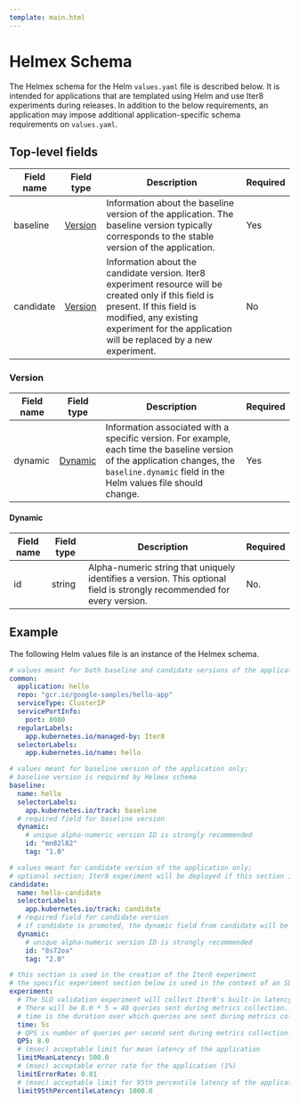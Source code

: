 ```yaml
---
template: main.html
---
```


# Helmex Schema

The Helmex schema for the Helm `values.yaml` file is described below. It is intended for applications that are templated using Helm and use Iter8 experiments during releases. In addition to the below requirements, an application may impose additional application-specific schema requirements on `values.yaml`.

## Top-level fields
| Field name | Field type         | Description | Required |
| ----- | ------------ | ----------- | -------- |
| baseline | [Version](#version) | Information about the baseline version of the application. The baseline version typically corresponds to the stable version of the application. | Yes |
| candidate | [Version](#version) | Information about the candidate version. Iter8 experiment resource will be created only if this field is present. If this field is modified, any existing experiment for the application will be replaced by a new experiment. | No |

### Version

| Field name | Field type         | Description | Required |
| ----- | ------------ | ----------- | -------- |
| dynamic | [Dynamic](#dynamic) | Information associated with a specific version. For example, each time the baseline version of the application changes, the `baseline.dynamic` field in the Helm values file should change. | Yes |

#### Dynamic
| Field name | Field type         | Description | Required |
| ----- | ------------ | ----------- | -------- |
| id | string | Alpha-numeric string that uniquely identifies a version. This optional field is strongly recommended for every version. | No. |

## Example
The following Helm values file is an instance of the Helmex schema.

```yaml
# values meant for both baseline and candidate versions of the application;
common:
  application: hello
  repo: "gcr.io/google-samples/hello-app"
  serviceType: ClusterIP
  servicePortInfo:
    port: 8080
  regularLabels:
    app.kubernetes.io/managed-by: Iter8
  selectorLabels:
    app.kubernetes.io/name: hello

# values meant for baseline version of the application only;
# baseline version is required by Helmex schema
baseline:
  name: hello
  selectorLabels:
    app.kubernetes.io/track: baseline
  # required field for baseline version
  dynamic:
    # unique alpha-numeric version ID is strongly recommended
    id: "mn82l82"
    tag: "1.0"

# values meant for candidate version of the application only;
# optional section; Iter8 experiment will be deployed if this section is present
candidate:
  name: hello-candidate
  selectorLabels:
    app.kubernetes.io/track: candidate
  # required field for candidate version
  # if candidate is promoted, the dynamic field from candidate will be copied over to baseline, and candidate will be set to null
  dynamic:
    # unique alpha-numeric version ID is strongly recommended
    id: "8s72oa"
    tag: "2.0"

# this section is used in the creation of the Iter8 experiment
# the specific experiment section below is used in the context of an SLO validation experiment
experiment:
  # The SLO validation experiment will collect Iter8's built-in latency and error metrics.
  # There will be 8.0 * 5 = 40 queries sent during metrics collection.
  # time is the duration over which queries are sent during metrics collection.
  time: 5s
  # QPS is number of queries per second sent during metrics collection.
  QPS: 8.0
  # (msec) acceptable limit for mean latency of the application
  limitMeanLatency: 500.0
  # (msec) acceptable error rate for the application (1%)
  limitErrorRate: 0.01 
  # (msec) acceptable limit for 95th percentile latency of the application
  limit95thPercentileLatency: 1000.0
```
